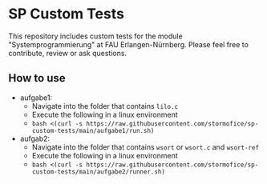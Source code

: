 # SP Custom Tests
This repository includes custom tests for the module "Systemprogrammierung" at FAU Erlangen-Nürnberg. 
Please feel free to contribute, review or ask questions.

## How to use

* aufgabe1:
  * Navigate into the folder that contains `lilo.c`
  * Execute the following in a linux environment
  * `bash <(curl -s https://raw.githubusercontent.com/stormofice/sp-custom-tests/main/aufgabe1/run.sh)`
* aufgab2:
  * Navigate into the folder that contains `wsort` or `wsort.c` and `wsort-ref`
  * Execute the following in a linux environment
  * `bash <(curl -s https://raw.githubusercontent.com/stormofice/sp-custom-tests/main/aufgabe2/runner.sh)`
